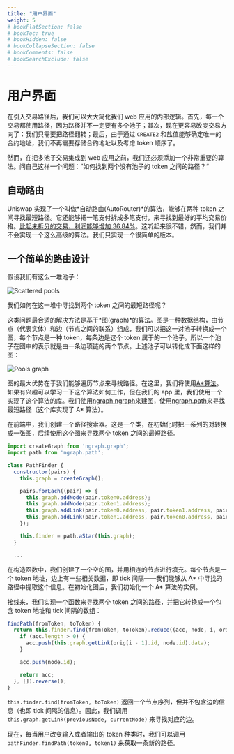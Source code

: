 ```yaml
---
title: "用户界面"
weight: 5
# bookFlatSection: false
# bookToc: true
# bookHidden: false
# bookCollapseSection: false
# bookComments: false
# bookSearchExclude: false
---
```


# 用户界面

在引入交易路径后，我们可以大大简化我们 web 应用的内部逻辑。首先，每一个交易都使用路径，因为路径并不一定要有多个池子；其次，现在更容易改变交易方向了：我们只需要把路径翻转；最后，由于通过 `CREATE2` 和盐值能够确定唯一的合约地址，我们不再需要存储合约地址以及考虑 token 顺序了。

然而，在把多池子交易集成到 web 应用之前，我们还必须添加一个非常重要的算法。问自己这样一个问题：”如何找到两个没有池子的 token 之间的路径？“

## 自动路由

Uniswap 实现了一个叫做*自动路由(AutoRouter)*的算法，能够在两种 token 之间寻找最短路径。它还能够把一笔支付拆成多笔支付，来寻找到最好的平均交易价格。[比起未拆分的交易，利润能够增加 36.84%](https://uniswap.org/blog/auto-router-v2)。这听起来很不错，然而，我们并不会实现一个这么高级的算法。我们只实现一个很简单的版本。

## 一个简单的路由设计

假设我们有这么一堆池子：

![Scattered pools](/images/milestone_4/pools_scattered.png)

我们如何在这一堆中寻找到两个 token 之间的最短路径呢？

这类问题最合适的解决方法是基于*图(graph)*的算法。图是一种数据结构，由节点（代表实体）和边（节点之间的联系）组成，我们可以把这一对池子转换成一个图，每个节点是一种 token，每条边是这个 token 属于的一个池子。所以一个池子在图中的表示就是由一条边项链的两个节点。上述池子可以转化成下面这样的图：

![Pools graph](/images/milestone_4/pools_graph.png)

图的最大优势在于我们能够遍历节点来寻找路径。在这里，我们将使用[A*算法](https://en.wikipedia.org/wiki/A*_search_algorithm)。如果有兴趣可以学习一下这个算法如何工作，但在我们的 app 里，我们使用一个实现了这个算法的库。我们使用[ngraph.ngraph](https://github.com/anvaka/ngraph.graph)来建图，使用[ngraph.path](https://github.com/anvaka/ngraph.path)来寻找最短路径（这个库实现了 A* 算法）。

在前端中，我们创建一个路径搜索器。这是一个类，在初始化时把一系列的对转换成一张图，后续使用这个图来寻找两个 token 之间的最短路径。

```javascript
import createGraph from 'ngraph.graph';
import path from 'ngraph.path';

class PathFinder {
  constructor(pairs) {
    this.graph = createGraph();

    pairs.forEach((pair) => {
      this.graph.addNode(pair.token0.address);
      this.graph.addNode(pair.token1.address);
      this.graph.addLink(pair.token0.address, pair.token1.address, pair.tickSpacing);
      this.graph.addLink(pair.token1.address, pair.token0.address, pair.tickSpacing);
    });

    this.finder = path.aStar(this.graph);
  }

  ...
```

在构造函数中，我们创建了一个空的图，并用相连的节点进行填充。每个节点是一个 token 地址，边上有一些相关数据，即 tick 间隔——我们能够从 A* 中寻找的路径中提取这个信息。在初始化图后，我们初始化一个 A* 算法的实例。

接线来，我们实现一个函数来寻找两个 token 之间的路径，并把它转换成一个包含 token 地址和 tick 间隔的数组：

```javascript
findPath(fromToken, toToken) {
  return this.finder.find(fromToken, toToken).reduce((acc, node, i, orig) => {
    if (acc.length > 0) {
      acc.push(this.graph.getLink(orig[i - 1].id, node.id).data);
    }

    acc.push(node.id);

    return acc;
  }, []).reverse();
}
```

`this.finder.find(fromToken, toToken)` 返回一个节点序列，但并不包含边的信息（也即 tick 间隔的信息）。因此，我们调用 `this.graph.getLink(previousNode, currentNode)` 来寻找对应的边。

现在，每当用户改变输入或者输出的 token 种类时，我们可以调用 `pathFinder.findPath(token0, token1)` 来获取一条新的路径。
